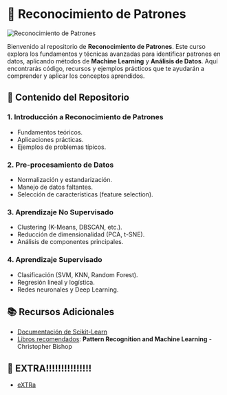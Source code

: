 # 🧠 Reconocimiento de Patrones

![Reconocimiento de Patrones](https://imgur.com/orZWHly.png)

Bienvenido al repositorio de **Reconocimiento de Patrones**. Este curso explora los fundamentos y técnicas avanzadas para identificar patrones en datos, aplicando métodos de **Machine Learning** y **Análisis de Datos**. Aquí encontrarás código, recursos y ejemplos prácticos que te ayudarán a comprender y aplicar los conceptos aprendidos.

## 🚀 Contenido del Repositorio

### 1. **Introducción a Reconocimiento de Patrones**
   - Fundamentos teóricos.
   - Aplicaciones prácticas.
   - Ejemplos de problemas típicos.

### 2. **Pre-procesamiento de Datos**
   - Normalización y estandarización.
   - Manejo de datos faltantes.
   - Selección de características (feature selection).

### 3. **Aprendizaje No Supervisado**
   - Clustering (K-Means, DBSCAN, etc.).
   - Reducción de dimensionalidad (PCA, t-SNE).
   - Análisis de componentes principales.

### 4. **Aprendizaje Supervisado**
   - Clasificación (SVM, KNN, Random Forest).
   - Regresión lineal y logística.
   - Redes neuronales y Deep Learning.



## 📚 Recursos Adicionales

- [Documentación de Scikit-Learn](https://scikit-learn.org/)
- [Libros recomendados](#): **Pattern Recognition and Machine Learning** - Christopher Bishop

## 🤝 EXTRA!!!!!!!!!!!!!!!

 - [eXTRa](https://www.youtube.com/watch?v=mjKBjRevfq0)

